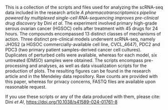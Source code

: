 This is a collection of the scripts and files used for analyzing the scRNA-seq data included in the research article _A pharmacotranscriptomics pipeline powered by multiplexed single-cell RNA-sequencing improves pre-clinical drug discovery_ by Dini _et al_. The experiment involved primary high-grade serous ovarian cancer (HGSOC) cells after treatment with 45 drugs for 24 hours. The compounds encompassed 13 distinct classes of mechanisms of action. Three distinct pre-clinical models underwent scRNA-seq, namely JHOS2 (a HGSOC commercially-available cell line, CVCL_4647), PDC2 and PDC3 (two primary patient samples-derived cancer cell cultures). Duplicates of perturbed cells were available, whereas for each model, six untreated (DMSO) samples were obtained. The scripts encompass pre-processing and analyses, as well as data visualization scripts for the production of plots. The resulting figures can be found in the research article and in the Mendeley data repository. Raw counts are provided with this paper, whereas for privacy concerns, FASTQ files are available upon reasonable request.

If you use these scripts or any of the data produced with them, please cite: Dini _et Al_, https://doi.org/10.1038/s41589-024-01761-8
